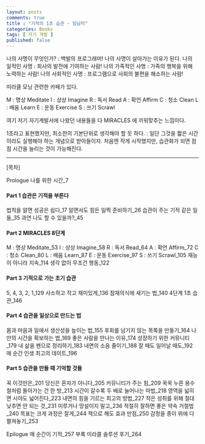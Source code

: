 ```yaml
---
layout: posts
comments: true
title : "기적의 1초 습관 - 엄남미"
categories: Books
tags: [ 자기 개발 ]
published: false
---
```


나의 사명이 무엇인가?
 : 백발의 프로그래머!
   나의 사명이 살아가는 이유가 된다.
   나의 일적인 사명 : 회사의 발전에 기여하는 사람!
   나의 가족적인 사명 : 가족의 행복을 위해 노력하는 사람!
   나의 사회적인 사명 : 프로그램으로 사회의 불편을 해소하는 사람!

미라클 모닝 관련한 카페가 있다.

M : 명상 Meditate
I : 상상 Imagine
R : 독서 Read
A : 확언 Affirm
C : 청소 Clean
L : 배움 Learn
E : 운동 Exercise
S : 쓰기 Scrawl

여기 저기 자기계발서에 나왔던 내용들을 다 MIRACLES 에 끼워맞추는 느낌이다.

1초라고 표현했지만, 최소한의 기본단위로 생각해야 할 듯 하다.
 : 일단 그것을 짧은 시간이라도 실행해야 하는 개념으로 받아들이자.
   처음엔 작게 시작했지만, 습관화가 되면 점점 시간을 늘리는 것이 가능해진다.

---

[목차]

Prologue 나를 위한 시간_7

#### Part 1 습관은 기적을 부른다

법칙을 알면 성공은 쉽다_17
알면서도 힘든 일찍 준비하기_26
습관이 주는 기적 같은 일들_35
과연 나도 할 수 있을까?_45

#### Part 2 MIRACLES 8단계

M : 명상 Meditate_53
I : 상상 Imagine_58
R : 독서 Read_64
A : 확언 Affirm_72
C : 청소 Clean_80
L : 배움 Learn_87
E : 운동 Exercise_97
S : 쓰기 Scrawl_105
재능이 아니라 지속_114
생각 없이 무조건 행동_122

#### Part 3 기적으로 가는 초기 습관

5, 4, 3, 2, 1_129
사소하고 작고 재미있게_136
잠재의식에 새기는 법_140
4단계 1초 습관_146

#### Part 4 습관을 일상으로 만드는 법

몸과 마음과 일에서 생산성을 높이는 법_155
후회를 남기지 않는 목록을 만들기_164
나만의 시간을 확보하는 법_169
좋은 사람을 만나는 이유_174
성장하기 위한 커뮤니티_179
내 삶을 펜으로 정리하기_183
내면의 소음 줄이기_188
잘 때도 일어날 때도_192
매 순간 인생 최고의 데이트_196

#### Part 5 습관을 만들 때 기억할 것들

꼭 이것만은_201
당신은 혼자가 아니다_205
커뮤니티가 주는 힘_209
꾹꾹 누른 용수철처럼 돌아가는 건 한 방_213
시간이 갈수록 두 배로 늘어나는 마법_218
영역을 넓히면 시야도 넓어진다_223
내면의 힘을 기르는 최고의 방법_227
작은 성취를 위해 절대 낮추면 안 되는 것_231
미루거나 망설이지 말고_236
적절히 잘하면 좋은 약속 거절법_240
목표는 크게 과정은 잘게_244
책으로 해도 효과 만점_250
감정을 종이 위에 다 펼쳐놓기_253

Epilogue 매 순간이 기적_257
부록 미라클 솔루션 후기_264
